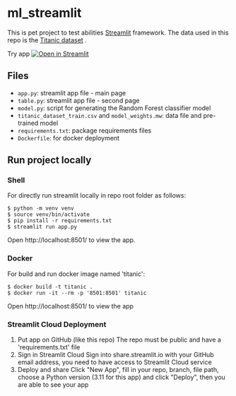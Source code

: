 # ml_streamlit

This is pet project to test abilities [Streamlit](https://www.streamlit.io/) framework. The data used in this repo is the [Titanic dataset](https://www.kaggle.com/c/titanic) .

Try app [![Open in Streamlit][share_badge]][share_link]

## Files

- `app.py`: streamlit app file - main page
- `table.py`: streamlit app file - second page
- `model.py`: script for generating the Random Forest classifier model
- `titanic_dataset_train.csv` and `model_weights.mw`: data file and pre-trained model
- `requirements.txt`: package requirements files
- `Dockerfile`: for docker deployment

## Run project locally

### Shell

For directly run streamlit locally in repo root folder as follows:

```shell
$ python -m venv venv
$ source venv/bin/activate
$ pip install -r requirements.txt
$ streamlit run app.py
```
Open http://localhost:8501/ to view the app.

### Docker

For build and run docker image named 'titanic':
```
$ docker build -t titanic .
$ docker run -it --rm -p '8501:8501' titanic
```
Open http://localhost:8501/ to view the app

### Streamlit Cloud Deployment

1. Put app on GitHub (like this repo)
The repo must be public and have a 'requirements.txt' file
2. Sign in Streamlit Cloud
Sign into share.streamlit.io with your GitHub email address, you need to have access to Streamlit Cloud service
3. Deploy and share
Click "New App", fill in your repo, branch, file path, choose a Python version (3.11 for this app) and click "Deploy", then you  are able to see your app

[share_badge]: https://static.streamlit.io/badges/streamlit_badge_black_white.svg
[share_link]: https://titanic1prediction.streamlit.app/
